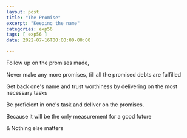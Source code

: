 ```yaml
---
layout: post
title: "The Promise"
excerpt: "Keeping the name"
categories: exp56
tags: [ exp56 ]
date: 2022-07-16T00:00:00-00:00

---
```


Follow up on the promises made,

Never make any more promises, till all the promised debts are fulfilled

Get back one's name and trust worthiness by delivering on the most necessary tasks

Be proficient in one's task and deliver on the promises.

Because it will be the only measurement for a good future

& Nothing else matters
